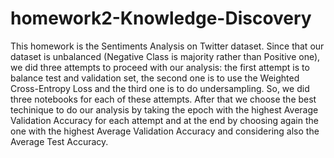 # homework2-Knowledge-Discovery

This homework is the Sentiments Analysis on Twitter dataset. Since that our dataset is unbalanced (Negative Class is majority rather than Positive one), we did three 
attempts to proceed with our analysis: the first attempt is to balance test and validation set, the second one is to use the Weighted Cross-Entropy Loss and the third
one is to do undersampling. So, we did three notebooks for each of these attempts. After that we choose the best techinique to do our analysis by taking the epoch with
the highest Average Validation Accuracy for each attempt and at the end by choosing again the one with the highest Average Validation Accuracy and considering also the 
Average Test Accuracy.
